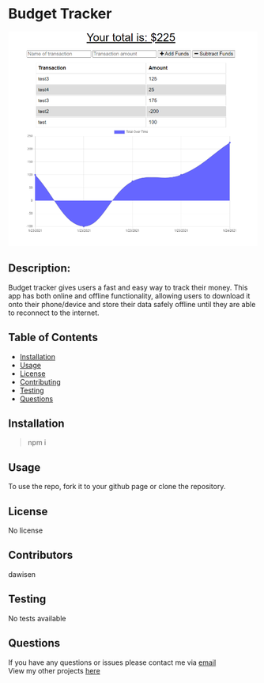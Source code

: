 # Budget Tracker

<img src="budget-tracker-example.png">

## Description:
Budget tracker gives users a fast and easy way to track their money. This app has both online and offline functionality, allowing users to download it onto their phone/device and store their data safely offline until they are able to reconnect to the internet. 

## Table of Contents

* [Installation](#Installation)
* [Usage](#Usage)
* [License](#License)
* [Contributing](#Contributing)
* [Testing](#Testing)
* [Questions](#Questions)


## Installation

> npm i

## Usage
To use the repo, fork it to your github page or clone the repository.

## License
No license

## Contributors
dawisen

## Testing
No tests available
  
## Questions
If you have any questions or issues please contact me via [email](daniellewwise@gmail.com)<br>
View my other projects [here](https://github.com/dawisen?tab=repositories)
